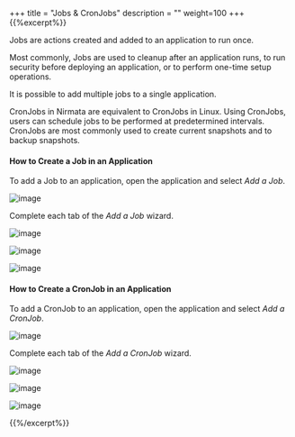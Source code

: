 +++
title = "Jobs & CronJobs"
description = ""
weight=100
+++
{{%excerpt%}}

Jobs are actions created and added to an application to run once.

Most commonly, Jobs are used to cleanup after an application runs, to run security before deploying an application, or to perform one-time setup operations.

It is possible to add multiple jobs to a single application.

CronJobs in Nirmata are equivalent to CronJobs in Linux. Using CronJobs, users can schedule jobs to be performed at predetermined intervals. CronJobs are most commonly used to create current snapshots and to backup snapshots.

#### How to Create a Job in an Application

To add a Job to an application, open the application and select *Add a Job*.

![image](/images/jobs-1.png)

Complete each tab of the *Add a Job* wizard.

![image](/images/jobs-2.png)

![image](/images/jobs-3.png)

![image](/images/jobs-4.png)

#### How to Create a CronJob in an Application

To add a CronJob to an application, open the application and select *Add a CronJob*.

![image](/images/jobs-5.png)

Complete each tab of the *Add a CronJob* wizard.

![image](/images/jobs-6.png)

![image](/images/jobs-7.png)

![image](/images/jobs-8.png)

{{%/excerpt%}}

